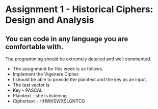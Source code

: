 # Assignment 1 - Historical Ciphers: Design and Analysis

## You can code in any language you are comfortable with.
The programming should be extremely detailed and well commented.

- The assignment for this week is as follows.
- Implement the Vigenere Cipher.
- I should be able to provide the plaintext and the key as an input.
- The test vector is 
- Key - PASCAL
- Plaintext - she is listening
- Ciphertext - HHWKSWXSLGNTCG